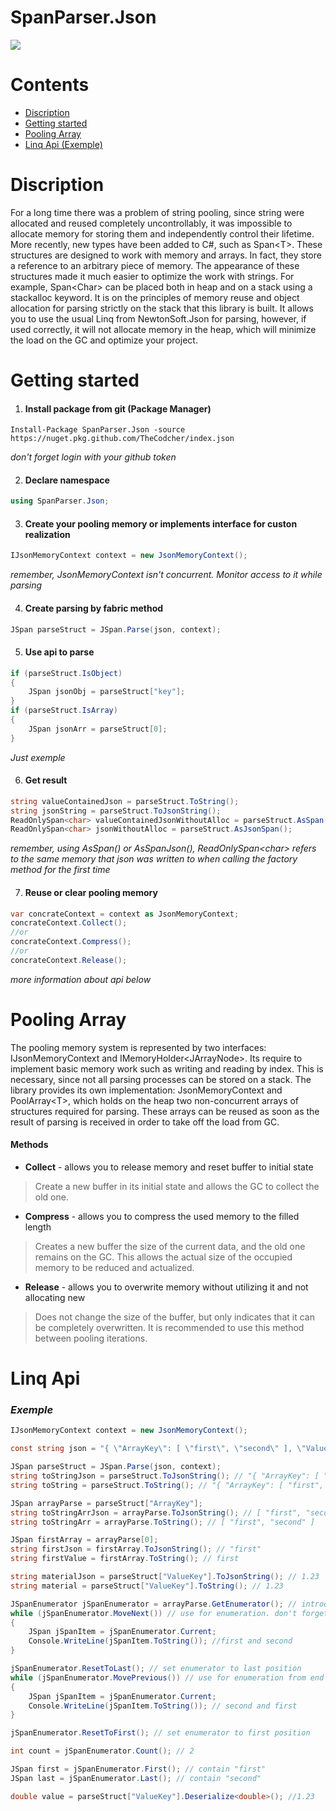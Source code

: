 # SpanParser.Json<br>
<img src="https://github.com/thecodcher/SpanParser.Json/workflows/SpanParser.Json-Deploy-Package/badge.svg?branch=master">

# Contents

+ [Discription](#Discription)
+ [Getting started](#Getting_started)
+ [Pooling Array](#Pooling_Array)
+ [Linq Api (Exemple)](#Linq_Api)

# <a name="Discription"></a> Discription

For a long time there was a problem of string pooling, since string were allocated and reused completely uncontrollably, it was impossible to allocate memory for storing them and independently control their lifetime. More recently, new types have been added to C#, such as Span\<T>. These structures are designed to work with memory and arrays. In fact, they store a reference to an arbitrary piece of memory. The appearance of these structures made it much easier to optimize the work with strings. For example, Span\<Char> can be placed both in heap and on a stack using a stackalloc keyword. It is on the principles of memory reuse and object allocation for parsing strictly on the stack that this library is built. It allows you to use the usual Linq from NewtonSoft.Json for parsing, however, if used correctly, it will not allocate memory in the heap, which will minimize the load on the GC and optimize your project.

# <a name="Getting_started"></a> Getting started

1. #### Install package from git (Package Manager)
```
Install-Package SpanParser.Json -source https://nuget.pkg.github.com/TheCodcher/index.json
```
*don't forget login with your github token*

2. #### Declare namespace
```cs 
using SpanParser.Json; 
```

3. #### Create your pooling memory or implements interface for custon realization
```cs
IJsonMemoryContext context = new JsonMemoryContext();
```
*remember, JsonMemoryContext isn't concurrent. Monitor access to it while parsing*

4. #### Create parsing by fabric method
```cs
JSpan parseStruct = JSpan.Parse(json, context);
```

5. #### Use api to parse
```cs
if (parseStruct.IsObject)
{
    JSpan jsonObj = parseStruct["key"];
}
if (parseStruct.IsArray)
{
    JSpan jsonArr = parseStruct[0];
}
```
*Just exemple*

6. #### Get result
```cs
string valueContainedJson = parseStruct.ToString();
string jsonString = parseStruct.ToJsonString();
ReadOnlySpan<char> valueContainedJsonWithoutAlloc = parseStruct.AsSpan();
ReadOnlySpan<char> jsonWithoutAlloc = parseStruct.AsJsonSpan();
```
*remember, using AsSpan() or AsSpanJson(), ReadOnlySpan\<char> refers to the same memory that json was written to when calling the factory method for the first time*

7. #### Reuse or clear pooling memory
```cs
var concrateContext = context as JsonMemoryContext;
concrateContext.Collect();
//or
concrateContext.Compress();
//or
concrateContext.Release();
```
*more information about api below*

# <a name="Pooling_Array"></a> Pooling Array
The pooling memory system is represented by two interfaces: IJsonMemoryContext and IMemoryHolder\<JArrayNode>. Its require to implement basic memory work such as writing and reading by index. This is necessary, since not all parsing processes can be stored on a stack. The library provides its own implementation: JsonMemoryContext and PoolArray\<T>, which holds on the heap two non-concurrent arrays of structures required for parsing. These arrays can be reused as soon as the result of parsing is received in order to take off the load from GC.
#### Methods
+ **Collect** - allows you to release memory and reset buffer to initial state
> Create a new buffer in its initial state and allows the GC to collect the old one. 
+ **Compress** - allows you to сompress the used memory to the filled length
> Creates a new buffer the size of the current data, and the old one remains on the GC. This allows the actual size of the occupied memory to be reduced and actualized.
+ **Release** - allows you to overwrite memory without utilizing it and not allocating new
> Does not change the size of the buffer, but only indicates that it can be completely overwritten. It is recommended to use this method between pooling iterations.

# <a name="Linq_Api"></a> Linq Api
### *Exemple*
```cs
IJsonMemoryContext context = new JsonMemoryContext();

const string json = "{ \"ArrayKey\": [ \"first\", \"second\" ], \"ValueKey\": 1.23 }";

JSpan parseStruct = JSpan.Parse(json, context);
string toStringJson = parseStruct.ToJsonString(); // "{ "ArrayKey": [ "first", "second" ], "ValueKey": 1.23 }"
string toString = parseStruct.ToString(); // "{ "ArrayKey": [ "first", "second" ], "ValueKey": 1.23 }"

JSpan arrayParse = parseStruct["ArrayKey"];
string toStringArrJson = arrayParse.ToJsonString(); // [ "first", "second" ]
string toStringArr = arrayParse.ToString(); // [ "first", "second" ]

JSpan firstArray = arrayParse[0];
string firstJson = firstArray.ToJsonString(); // "first"
string firstValue = firstArray.ToString(); // first

string materialJson = parseStruct["ValueKey"].ToJsonString(); // 1.23
string material = parseStruct["ValueKey"].ToString(); // 1.23

JSpanEnumerator jSpanEnumerator = arrayParse.GetEnumerator(); // introduces IEnumerator. don`t use IEnumerable for this structure
while (jSpanEnumerator.MoveNext()) // use for enumeration. don't forget, that JSpanEnumerator present linked list
{
    JSpan jSpanItem = jSpanEnumerator.Current;
    Console.WriteLine(jSpanItem.ToString()); //first and second
}

jSpanEnumerator.ResetToLast(); // set enumerator to last position
while (jSpanEnumerator.MovePrevious()) // use for enumeration from end to beginning
{
    JSpan jSpanItem = jSpanEnumerator.Current;
    Console.WriteLine(jSpanItem.ToString()); // second and first
}

jSpanEnumerator.ResetToFirst(); // set enumerator to first position

int count = jSpanEnumerator.Count(); // 2

JSpan first = jSpanEnumerator.First(); // contain "first"
JSpan last = jSpanEnumerator.Last(); // contain "second"

double value = parseStruct["ValueKey"].Deserialize<double>(); //1.23
```
